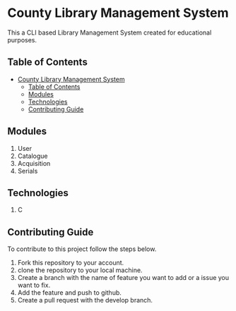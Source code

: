 # County Library Management System

This a CLI based Library Management System created for educational purposes.

## Table of Contents

- [County Library Management System](#county-library-management-system)
  - [Table of Contents](#table-of-contents)
  - [Modules](#modules)
  - [Technologies](#technologies)
  - [Contributing Guide](#contributing-guide)

## Modules

1. User
2. Catalogue
3. Acquisition
4. Serials

## Technologies

1. C

## Contributing Guide

To contribute to this project follow the steps below.

1. Fork this repository to your account.
2. clone the repository to your local machine.
3. Create a branch with the name of feature you want to add or a issue you want to fix.
4. Add the feature and push to github.
5. Create a pull request with the develop branch.
